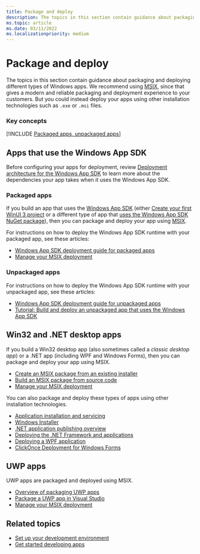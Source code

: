 ```yaml
---
title: Package and deploy
description: The topics in this section contain guidance about packaging and deploying different types of Windows apps. We recommend using [MSIX](/windows/msix), since that gives a modern and reliable packaging and deployment experience to your customers. But you could instead deploy your apps using other installation technologies such as `.exe` or `.msi` files.
ms.topic: article
ms.date: 03/11/2022
ms.localizationpriority: medium
---
```


# Package and deploy

The topics in this section contain guidance about packaging and deploying different types of Windows apps. We recommend using [MSIX](/windows/msix), since that gives a modern and reliable packaging and deployment experience to your customers. But you could instead deploy your apps using other installation technologies such as `.exe` or `.msi` files.

### Key concepts

[!INCLUDE [Packaged apps, unpackaged apps](../../apps/windows-app-sdk/includes/glossary/packaged-unpackaged-include.md)]

## Apps that use the Windows App SDK

Before configuring your apps for deployment, review [Deployment architecture for the Windows App SDK](/windows/apps/windows-app-sdk/deployment-architecture) to learn more about the dependencies your app takes when it uses the Windows App SDK.

### Packaged apps

If you build an app that uses the [Windows App SDK](../windows-app-sdk/index.md) (either [Create your first WinUI 3 project](../winui/winui3/create-your-first-winui3-app.md) or a different type of app that [uses the Windows App SDK NuGet package](../windows-app-sdk/use-windows-app-sdk-in-existing-project.md)), then you can package and deploy your app using [MSIX](/windows/msix).

For instructions on how to deploy the Windows App SDK runtime with your packaged app, see these articles:

- [Windows App SDK deployment guide for packaged apps](../windows-app-sdk/deploy-packaged-apps.md)
- [Manage your MSIX deployment](/windows/msix/desktop/managing-your-msix-deployment-overview)

### Unpackaged apps

For instructions on how to deploy the Windows App SDK runtime with your unpackaged app, see these articles:

- [Windows App SDK deployment guide for unpackaged apps](../windows-app-sdk/deploy-unpackaged-apps.md)
- [Tutorial: Build and deploy an unpackaged app that uses the Windows App SDK](../windows-app-sdk/tutorial-unpackaged-deployment.md)

## Win32 and .NET desktop apps

If you build a Win32 desktop app (also sometimes called a *classic desktop app*) or a .NET app (including WPF and Windows Forms), then you can package and deploy your app using MSIX.

- [Create an MSIX package from an existing installer](/windows/msix/packaging-tool/create-an-msix-overview)
- [Build an MSIX package from source code](/windows/msix/desktop/source-code-overview)
- [Manage your MSIX deployment](/windows/msix/desktop/managing-your-msix-deployment-overview)

You can also package and deploy these types of apps using other installation technologies.

- [Application installation and servicing](/windows/desktop/application-installing-and-servicing)
- [Windows Installer](/windows/desktop/msi/windows-installer-portal)
- [.NET application publishing overview](/dotnet/core/deploying/)
- [Deploying the .NET Framework and applications](/dotnet/framework/deployment/)
- [Deploying a WPF application](/dotnet/framework/wpf/app-development/deploying-a-wpf-application-wpf)
- [ClickOnce Deployment for Windows Forms](/dotnet/framework/winforms/clickonce-deployment-for-windows-forms)

## UWP apps

UWP apps are packaged and deployed using MSIX.

- [Overview of packaging UWP apps](/windows/uwp/packaging)
- [Package a UWP app in Visual Studio](/windows/msix/package/packaging-uwp-apps)
- [Manage your MSIX deployment](/windows/msix/desktop/managing-your-msix-deployment-overview)

## Related topics

- [Set up your development environment](../windows-app-sdk/set-up-your-development-environment.md)
- [Get started developing apps](../get-started/index.md)
